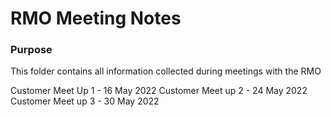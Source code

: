 # RMO Meeting Notes

<h3>Purpose</h3>

This folder contains all information collected during meetings with the RMO

Customer Meet Up 1 - 16 May 2022
Customer Meet up 2 - 24 May 2022
Customer Meet up 3 - 30 May 2022
